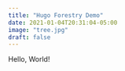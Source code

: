 ```yaml
---
title: "Hugo Forestry Demo"
date: 2021-01-04T20:31:04-05:00
image: "tree.jpg"
draft: false
---
```


Hello, World!